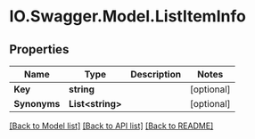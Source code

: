 # IO.Swagger.Model.ListItemInfo
## Properties

Name | Type | Description | Notes
------------ | ------------- | ------------- | -------------
**Key** | **string** |  | [optional] 
**Synonyms** | **List&lt;string&gt;** |  | [optional] 

[[Back to Model list]](../README.md#documentation-for-models) [[Back to API list]](../README.md#documentation-for-api-endpoints) [[Back to README]](../README.md)

